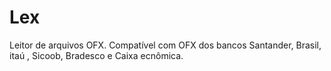 # Lex
Leitor de arquivos OFX.
Compatível com OFX dos bancos Santander, Brasil, itaú , Sicoob, Bradesco e Caixa ecnômica.
